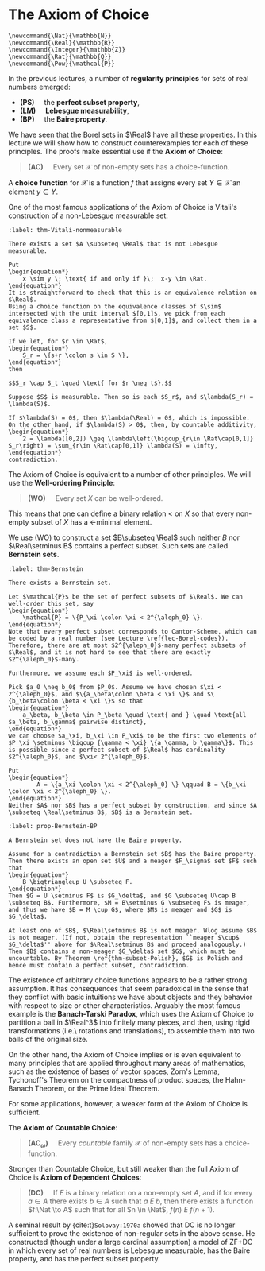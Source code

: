 # The Axiom of Choice
```{math}
\newcommand{\Nat}{\mathbb{N}}
\newcommand{\Real}{\mathbb{R}}
\newcommand{\Integer}{\mathbb{Z}}
\newcommand{\Rat}{\mathbb{Q}}
\newcommand{\Pow}{\mathcal{P}}
```

In the previous lectures, a number of **regularity principles** for sets of real numbers emerged:
- **(PS)** &nbsp;&nbsp;&nbsp; the **perfect subset property**,
- **(LM)** &nbsp;&nbsp;&nbsp; **Lebesgue measurability**,
- **(BP)**  &nbsp;&nbsp;&nbsp; the **Baire property**.

We have seen that the Borel sets in $\Real$ have all these properties. In this lecture we will show how to construct counterexamples for each of these principles. The proofs make essential use if the **Axiom of Choice**:

> **(AC)** &nbsp;&nbsp;&nbsp; Every set $\mathcal{X}$ of non-empty sets has a choice-function.

A **choice function** for $\mathcal{X}$ is a function $f$ that assigns every set $Y \in \mathcal{X}$ an element $y \in Y$.

One of the most famous applications of the Axiom of Choice is Vitali's construction of a non-Lebesgue measurable set.

```{prf:theorem} Vitali
:label: thm-Vitali-nonmeasurable

There exists a set $A \subseteq \Real$ that is not Lebesgue measurable.
```

```{prf:proof}
Put
\begin{equation*}
    x \sim y \; \text{ if and only if }\;  x-y \in \Rat.
\end{equation*}
It is straightforward to check that this is an equivalence relation on $\Real$.
Using a choice function on the equivalence classes of $\sim$ intersected with the unit interval $[0,1]$, we pick from each equivalence class a representative from $[0,1]$, and collect them in a set $S$.

If we let, for $r \in \Rat$,
\begin{equation*}
    S_r = \{s+r \colon s \in S \},
\end{equation*}
then 

$$S_r \cap S_t \quad \text{ for $r \neq t$}.$$
    
Suppose $S$ is measurable. Then so is each $S_r$, and $\lambda(S_r) = \lambda(S)$.

If $\lambda(S) = 0$, then $\lambda(\Real) = 0$, which is impossible.
On the other hand, if $\lambda(S) > 0$, then, by countable additivity,
\begin{equation*}
    2 = \lambda([0,2]) \geq \lambda\left(\bigcup_{r\in \Rat\cap[0,1]} S_r\right) = \sum_{r\in \Rat\cap[0,1]} \lambda(S) = \infty,
\end{equation*} 
contradiction.
```

The Axiom of Choice is equivalent to a number of other principles. We will use the **Well-ordering Principle**:

> **(WO)** &nbsp;&nbsp;&nbsp; Every set $X$ can be well-ordered.

This means that one can define a binary relation $<$ on $X$ so that every non-empty subset of $X$ has a $<$-minimal element.

We use (WO) to construct a set $B\subseteq \Real$ such neither $B$ nor $\Real\setminus B$ contains a perfect subset. Such sets are called **Bernstein sets**.

```{prf:theorem} 
:label: thm-Bernstein

There exists a Bernstein set.
```

```{prf:proof}
Let $\mathcal{P}$ be the set of perfect subsets of $\Real$. We can well-order this set, say
\begin{equation*}
    \mathcal{P} = \{P_\xi \colon \xi < 2^{\aleph_0} \}.
\end{equation*}
Note that every perfect subset corresponds to Cantor-Scheme, which can be coded by a real number (see Lecture \ref{lec-Borel-codes}). Therefore, there are at most $2^{\aleph_0}$-many perfect subsets of $\Real$, and it is not hard to see that there are exactly $2^{\aleph_0}$-many. 

Furthermore, we assume each $P_\xi$ is well-ordered.

Pick $a_0 \neq b_0$ from $P_0$. Assume we have chosen $\xi < 2^{\aleph_0}$, and $\{a_\beta\colon \beta < \xi \}$ and $\{b_\beta\colon \beta < \xi \}$ so that
\begin{equation*}
    a_\beta, b_\beta \in P_\beta \quad \text{ and } \quad \text{all $a_\beta, b_\gamma$ pairwise distinct},
\end{equation*}
we can choose $a_\xi, b_\xi \in P_\xi$ to be the first two elements of $P_\xi \setminus \bigcup_{\gamma < \xi} \{a_\gamma, b_\gamma\}$. This is possible since a perfect subset of $\Real$ has cardinality $2^{\aleph_0}$, and $\xi< 2^{\aleph_0}$.

Put
\begin{equation*}
        A = \{a_\xi \colon \xi < 2^{\aleph_0} \} \qquad B = \{b_\xi \colon \xi < 2^{\aleph_0} \}.
\end{equation*}
Neither $A$ nor $B$ has a perfect subset by construction, and since $A \subseteq \Real\setminus B$, $B$ is a Bernstein set.
```

```{prf:proposition}
:label: prop-Bernstein-BP

A Bernstein set does not have the Baire property. 
```

```{prf:proof}
Assume for a contradiction a Bernstein set $B$ has the Baire property. Then there exists an open set $U$ and a meager $F_\sigma$ set $F$ such that
\begin{equation*}
    B \bigtriangleup U \subseteq F.
\end{equation*}
Then $G = U \setminus F$ is $G_\delta$, and $G \subseteq U\cap B \subseteq B$. Furthermore, $M = B\setminus G \subseteq F$ is meager, and thus we have $B = M \cup G$, where $M$ is meager and $G$ is $G_\delta$.

At least one of $B$, $\Real\setminus B$ is not meager. Wlog assume $B$ is not meager. (If not, obtain the representation ``meager $\cup$ $G_\delta$'' above for $\Real\setminus B$ and proceed analogously.) Then $B$ contains a non-meager $G_\delta$ set $G$, which must be uncountable. By Theorem \ref{thm-subset-Polish}, $G$ is Polish and hence must contain a perfect subset, contradiction.
```

The existence of arbitrary choice functions appears to be a rather strong assumption. It has consequences that seem paradoxical in the sense that they conflict with basic intuitions we have about objects and they behavior with respect to size or other characteristics. Arguably the most famous example is the **Banach-Tarski Paradox**, which uses the Axiom of Choice to partition a ball in $\Real^3$ into finitely many pieces, and then, using rigid transformations (i.e.\ rotations and translations), to assemble them into two balls of the original size.

On the other hand, the Axiom of Choice implies or is even equivalent to many principles that are applied throughout many areas of mathematics, such as the existence of bases of vector spaces, Zorn's Lemma, Tychonoff's Theorem on the compactness of product spaces, the Hahn-Banach Theorem, or the Prime Ideal Theorem.

For some applications, however, a weaker form of the Axiom of Choice is sufficient.

The **Axiom of Countable Choice**:

> **(AC$_\omega$)** &nbsp;&nbsp;&nbsp; Every *countable* family $\mathcal{X}$ of non-empty sets has a choice-function.

Stronger than Countable Choice, but still weaker than the full Axiom of Choice is  **Axiom of Dependent Choices**:

> **(DC)** &nbsp;&nbsp;&nbsp; If $E$ is a binary relation on a non-empty set $A$, and if for every $a \in A$ there exists $b \in A$ such that $a \: E\: b$, then there exists a function $f:\Nat \to A$ such that for all $n \in \Nat$, $f(n) \: E \: f(n+1)$.

A seminal result by {cite:t}`Solovay:1970a` showed that DC is no longer sufficient to prove the existence of non-regular sets in the above sense. He constructed (though under a large cardinal assumption) a model of ZF+DC in which every set of real numbers is Lebesgue measurable, has the Baire property, and has the perfect subset property.